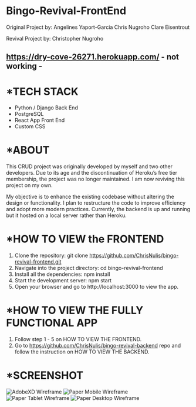 # Bingo-Revival-FrontEnd

Original Project by:
Angelines Yaport-Garcia
Chris Nugroho
Clare Eisentrout

Revival Project by:
Christopher Nugroho

## https://dry-cove-26271.herokuapp.com/ - not working -

*TECH STACK
=================
- Python / Django Back End
- PostgreSQL
- React App Front End
- Custom CSS

*ABOUT
=================
This CRUD project was originally developed by myself and two other developers. Due to its age and the discontinuation of Heroku’s free tier membership, the project was no longer maintained. I am now reviving this project on my own.

My objective is to enhance the existing codebase without altering the design or functionality. I plan to restructure the code to improve efficiency and adopt more modern practices. Currently, the backend is up and running but it hosted on a local server rather than Heroku.

*HOW TO VIEW the FRONTEND
=========================
1. Clone the repository: 
    git clone https://github.com/ChrisNulis/bingo-revival-frontend.git
2. Navigate into the project directory:
    cd bingo-revival-frontend
3. Install all the dependencies:
    npm install
4. Start the development server:
    npm start
5. Open your browser and go to http://localhost:3000 to view the app.

*HOW TO VIEW THE FULLY FUNCTIONAL APP
=====================================
1. Follow step 1 - 5 on HOW TO VIEW THE FRONTEND.
2. Go to https://github.com/ChrisNulis/bingo-revival-backend repo and follow the instruction on HOW TO VIEW THE BACKEND. 

*SCREENSHOT
============

![AdobeXD Wireframe](https://i.imgur.com/RYhVid6.jpg)
![Paper Mobile Wireframe](https://i.imgur.com/br50xOZ.jpg)
![Paper Tablet Wireframe](https://i.imgur.com/Nw1oGTK.jpg)
![Paper Desktop Wireframe](https://i.imgur.com/3K6Yc8X.jpg)

